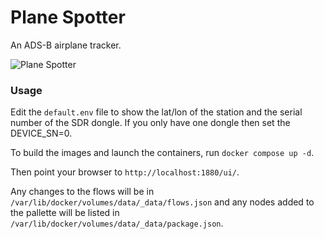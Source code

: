 # Plane Spotter

An ADS-B airplane tracker.

![Plane Spotter](screenshot.png)

### Usage

Edit the ```default.env``` file to show the lat/lon of the station and the serial number of the SDR
dongle. If you only have one dongle then set the DEVICE_SN=0.

To build the images and launch the containers, run ```docker compose up -d```.

Then point your browser to ```http://localhost:1880/ui/```.

Any changes to the flows will be in ```/var/lib/docker/volumes/data/_data/flows.json``` and any nodes added
to the pallette will be listed in ```/var/lib/docker/volumes/data/_data/package.json```.
